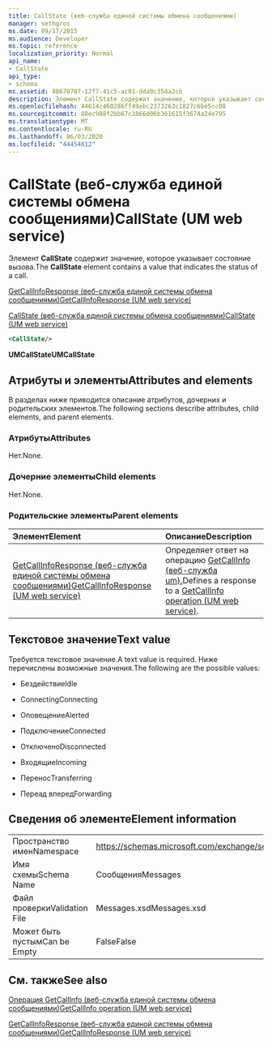 ```yaml
---
title: CallState (веб-служба единой системы обмена сообщениями)
manager: sethgros
ms.date: 09/17/2015
ms.audience: Developer
ms.topic: reference
localization_priority: Normal
api_name:
- CallState
api_type:
- schema
ms.assetid: 88670707-12f7-41c5-ac81-dda0c354a2cb
description: Элемент CallState содержит значение, которое указывает состояние вызова.
ms.openlocfilehash: 44614c460286ff49ebc2373263c1827c6be5cc08
ms.sourcegitcommit: 88ec988f2bb67c1866d06b361615f3674a24e795
ms.translationtype: MT
ms.contentlocale: ru-RU
ms.lasthandoff: 06/03/2020
ms.locfileid: "44454612"
---
```

# <a name="callstate-um-web-service"></a><span data-ttu-id="189ad-103">CallState (веб-служба единой системы обмена сообщениями)</span><span class="sxs-lookup"><span data-stu-id="189ad-103">CallState (UM web service)</span></span>

<span data-ttu-id="189ad-104">Элемент **CallState** содержит значение, которое указывает состояние вызова.</span><span class="sxs-lookup"><span data-stu-id="189ad-104">The **CallState** element contains a value that indicates the status of a call.</span></span> 
  
[<span data-ttu-id="189ad-105">GetCallInfoResponse (веб-служба единой системы обмена сообщениями)</span><span class="sxs-lookup"><span data-stu-id="189ad-105">GetCallInfoResponse (UM web service)</span></span>](getcallinforesponse-um-web-service.md)
  
[<span data-ttu-id="189ad-106">CallState (веб-служба единой системы обмена сообщениями)</span><span class="sxs-lookup"><span data-stu-id="189ad-106">CallState (UM web service)</span></span>](callstate-um-web-service.md)
  
```xml
<CallState/>
```

 <span data-ttu-id="189ad-107">**UMCallState**</span><span class="sxs-lookup"><span data-stu-id="189ad-107">**UMCallState**</span></span>
## <a name="attributes-and-elements"></a><span data-ttu-id="189ad-108">Атрибуты и элементы</span><span class="sxs-lookup"><span data-stu-id="189ad-108">Attributes and elements</span></span>

<span data-ttu-id="189ad-109">В разделах ниже приводится описание атрибутов, дочерних и родительских элементов.</span><span class="sxs-lookup"><span data-stu-id="189ad-109">The following sections describe attributes, child elements, and parent elements.</span></span>
  
### <a name="attributes"></a><span data-ttu-id="189ad-110">Атрибуты</span><span class="sxs-lookup"><span data-stu-id="189ad-110">Attributes</span></span>

<span data-ttu-id="189ad-111">Нет.</span><span class="sxs-lookup"><span data-stu-id="189ad-111">None.</span></span>
  
### <a name="child-elements"></a><span data-ttu-id="189ad-112">Дочерние элементы</span><span class="sxs-lookup"><span data-stu-id="189ad-112">Child elements</span></span>

<span data-ttu-id="189ad-113">Нет.</span><span class="sxs-lookup"><span data-stu-id="189ad-113">None.</span></span>
  
### <a name="parent-elements"></a><span data-ttu-id="189ad-114">Родительские элементы</span><span class="sxs-lookup"><span data-stu-id="189ad-114">Parent elements</span></span>

|<span data-ttu-id="189ad-115">**Элемент**</span><span class="sxs-lookup"><span data-stu-id="189ad-115">**Element**</span></span>|<span data-ttu-id="189ad-116">**Описание**</span><span class="sxs-lookup"><span data-stu-id="189ad-116">**Description**</span></span>|
|:-----|:-----|
|[<span data-ttu-id="189ad-117">GetCallInfoResponse (веб-служба единой системы обмена сообщениями)</span><span class="sxs-lookup"><span data-stu-id="189ad-117">GetCallInfoResponse (UM web service)</span></span>](getcallinforesponse-um-web-service.md) <br/> |<span data-ttu-id="189ad-118">Определяет ответ на операцию [GetCallInfo (веб-служба um).](getcallinfo-operation-um-web-service.md)</span><span class="sxs-lookup"><span data-stu-id="189ad-118">Defines a response to a [GetCallInfo operation (UM web service)](getcallinfo-operation-um-web-service.md).</span></span>  <br/> |
   
## <a name="text-value"></a><span data-ttu-id="189ad-119">Текстовое значение</span><span class="sxs-lookup"><span data-stu-id="189ad-119">Text value</span></span>

<span data-ttu-id="189ad-120">Требуется текстовое значение.</span><span class="sxs-lookup"><span data-stu-id="189ad-120">A text value is required.</span></span> <span data-ttu-id="189ad-121">Ниже перечислены возможные значения.</span><span class="sxs-lookup"><span data-stu-id="189ad-121">The following are the possible values:</span></span>
  
- <span data-ttu-id="189ad-122">Бездействие</span><span class="sxs-lookup"><span data-stu-id="189ad-122">Idle</span></span>
    
- <span data-ttu-id="189ad-123">Connecting</span><span class="sxs-lookup"><span data-stu-id="189ad-123">Connecting</span></span>
    
- <span data-ttu-id="189ad-124">Оповещение</span><span class="sxs-lookup"><span data-stu-id="189ad-124">Alerted</span></span>
    
- <span data-ttu-id="189ad-125">Подключение</span><span class="sxs-lookup"><span data-stu-id="189ad-125">Connected</span></span>
    
- <span data-ttu-id="189ad-126">Отключено</span><span class="sxs-lookup"><span data-stu-id="189ad-126">Disconnected</span></span>
    
- <span data-ttu-id="189ad-127">Входящие</span><span class="sxs-lookup"><span data-stu-id="189ad-127">Incoming</span></span>
    
- <span data-ttu-id="189ad-128">Перенос</span><span class="sxs-lookup"><span data-stu-id="189ad-128">Transferring</span></span>
    
- <span data-ttu-id="189ad-129">Переад вперед</span><span class="sxs-lookup"><span data-stu-id="189ad-129">Forwarding</span></span>
    
## <a name="element-information"></a><span data-ttu-id="189ad-130">Сведения об элементе</span><span class="sxs-lookup"><span data-stu-id="189ad-130">Element information</span></span>

|||
|:-----|:-----|
|<span data-ttu-id="189ad-131">Пространство имен</span><span class="sxs-lookup"><span data-stu-id="189ad-131">Namespace</span></span>  <br/> |https://schemas.microsoft.com/exchange/services/2006/message  <br/> |
|<span data-ttu-id="189ad-132">Имя схемы</span><span class="sxs-lookup"><span data-stu-id="189ad-132">Schema Name</span></span>  <br/> |<span data-ttu-id="189ad-133">Сообщения</span><span class="sxs-lookup"><span data-stu-id="189ad-133">Messages</span></span>  <br/> |
|<span data-ttu-id="189ad-134">Файл проверки</span><span class="sxs-lookup"><span data-stu-id="189ad-134">Validation File</span></span>  <br/> |<span data-ttu-id="189ad-135">Messages.xsd</span><span class="sxs-lookup"><span data-stu-id="189ad-135">Messages.xsd</span></span>  <br/> |
|<span data-ttu-id="189ad-136">Может быть пустым</span><span class="sxs-lookup"><span data-stu-id="189ad-136">Can be Empty</span></span>  <br/> |<span data-ttu-id="189ad-137">False</span><span class="sxs-lookup"><span data-stu-id="189ad-137">False</span></span>  <br/> |
   
## <a name="see-also"></a><span data-ttu-id="189ad-138">См. также</span><span class="sxs-lookup"><span data-stu-id="189ad-138">See also</span></span>



[<span data-ttu-id="189ad-139">Операция GetCallInfo (веб-служба единой системы обмена сообщениями)</span><span class="sxs-lookup"><span data-stu-id="189ad-139">GetCallInfo operation (UM web service)</span></span>](getcallinfo-operation-um-web-service.md)
  
[<span data-ttu-id="189ad-140">GetCallInfoResponse (веб-служба единой системы обмена сообщениями)</span><span class="sxs-lookup"><span data-stu-id="189ad-140">GetCallInfoResponse (UM web service)</span></span>](getcallinforesponse-um-web-service.md)


